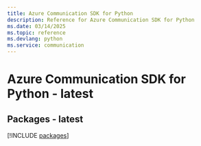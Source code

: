 ```yaml
---
title: Azure Communication SDK for Python
description: Reference for Azure Communication SDK for Python
ms.date: 03/14/2025
ms.topic: reference
ms.devlang: python
ms.service: communication
---
```

# Azure Communication SDK for Python - latest
## Packages - latest
[!INCLUDE [packages](communication-index.md)]